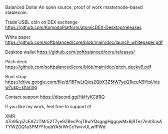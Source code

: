 
Balanced Dollar 
An open source, proof of work masternode-based stablecoin.

Trade USBL coin on DEX exchange https://github.com/KomodoPlatform/atomicDEX-Desktop/releases

White paper https://github.com/softbalanced/core/blob/main/doc/launch_whitepaper.pdf

Desktop wallet https://github.com/softbalanced/core/releases/

Pitch deck https://github.com/softbalanced/core/blob/main/doc/pitch_deckv6.pdf

Boot strap https://drive.google.com/file/d/18TwLtQjxs2QbX3Z5tW7yeQ1kcuN9YlpI/view?usp=sharing

Contact support https://discord.gg/HkHyKCjfRQ

If you like my work, feel free to support it!

XMR 47o95rpZcEAZzTMr52T7ye9ZBecPojT6wYQsgqgHggqwMx6jRTez7mhSosATYWZGQ1a3PMYFtoubYA5rWrCcTwvvULwfPWd

